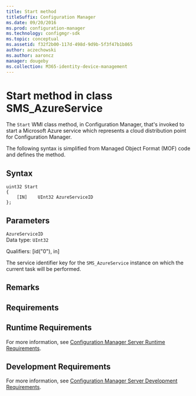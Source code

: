 ```yaml
---
title: Start method
titleSuffix: Configuration Manager
ms.date: 09/20/2016
ms.prod: configuration-manager
ms.technology: configmgr-sdk
ms.topic: conceptual
ms.assetid: f32f2b00-117d-498d-9d9b-5f3f47b1b865
author: aczechowski
ms.author: aaroncz
manager: dougeby
ms.collection: M365-identity-device-management
---
```


# Start method in class SMS_AzureService

The `Start` WMI class method, in Configuration Manager, that's invoked to start a Microsoft Azure service which represents a cloud distribution point for Configuration Manager.  

The following syntax is simplified from Managed Object Format (MOF) code and defines the method.  

## Syntax  

```  
uint32 Start   
{  
    [IN]    UInt32 AzureServiceID  
};  
```  

## Parameters  
 `AzureServiceID`  
 Data type: `UInt32`  

 Qualifiers: [id("0"), in]  

 The service identifier key for the `SMS_AzureService` instance on which the current task will be performed.  

## Remarks  

## Requirements  

## Runtime Requirements  
 For more information, see [Configuration Manager Server Runtime Requirements](../../../../../develop/core/reqs/server-runtime-requirements.md).  

## Development Requirements  
 For more information, see [Configuration Manager Server Development Requirements](../../../../../develop/core/reqs/server-development-requirements.md).
